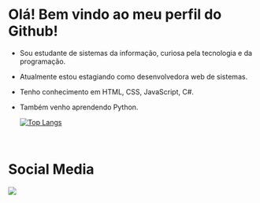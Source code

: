 # Olá! Bem vindo ao meu perfil do Github!

* Sou estudante de sistemas da informação, curiosa pela tecnologia e da programação. 
* Atualmente estou estagiando como desenvolvedora web de sistemas.
* Tenho conhecimento em HTML, CSS, JavaScript, C#.
* Também venho aprendendo Python.
  
  [![Top Langs](https://github-readme-stats.vercel.app/api/top-langs/?username=Viviane-Silva&layout=compact&langs_count=7&theme=tokyonight)](https://github.com/anuraghazra/github-readme-stats)

  
</br>

  <h1>Social Media</h1>
  <div>
  <a href="https://www.linkedin.com/in/viviane-leite-da-silva-73348b67/"><img src="https://img.shields.io/badge/-LinkedIn-%230077B5?style=for-the-badge&logo=linkedin&logoColor=white"  target="_blank"></a>
  </div>
  
